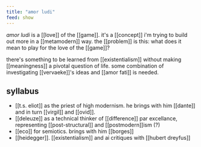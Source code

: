 ```yaml
---
title: "amor ludi"
feed: show
---
```


_amor ludi_ is a [[love]] of the [[game]]. it's a [[concept]] i'm trying to build out more in a [[metamodern]] way. the [[problem]] is this: what does it mean to play for the love of the [[game]]?

there's something to be learned from [[existentialism]] without making [[meaningness]] a pivotal question of life. some combination of investigating [[vervaeke]]'s ideas and [[amor fati]] is needed.

## syllabus

* [[t.s. eliot]] as the priest of high modernism. he brings with him [[dante]] and in turn [[virgil]] and [[ovid]]. 
* [[deleuze]] as a technical thinker of [[difference]] par excellance, representing [[post-structural]] and [[postmodern]]ism (?)
* [[eco]] for semiotics. brings with him [[borges]]
* [[heidegger]]. [[existentialism]] and ai critiques with [[hubert dreyfus]] 